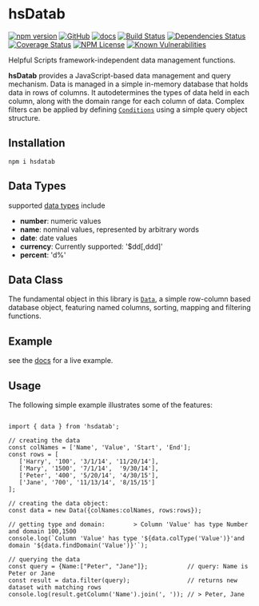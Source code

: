 hsDatab 
========
[![npm version](https://badge.fury.io/js/hsdatab.svg)](https://badge.fury.io/js/hsdatab)
[![GitHub](https://img.shields.io/badge/GitHub-hsDatab-blue.svg)](https://github.com/helpfulscripts/hsdatab)
[![docs](https://img.shields.io/badge/hsDocs-hsDatab-blue.svg)](https://helpfulscripts.github.io/hsExcel/#!/api/hsDatab/0)
[![Build Status](https://travis-ci.org/HelpfulScripts/hsDatab.svg?branch=master)](https://travis-ci.org/HelpfulScripts/hsDatab)
[![Dependencies Status](https://david-dm.org/helpfulscripts/hdatab.svg)](https://david-dm.org/helpfulscripts/hdatab)
[![Coverage Status](https://coveralls.io/repos/github/HelpfulScripts/hsDatab/badge.svg?branch=master)](https://coveralls.io/github/HelpfulScripts/hsDatab?branch=master)
[![NPM License](https://img.shields.io/badge/license-MIT-brightgreen.svg)](https://www.npmjs.com/package/hsdatab)
[![Known Vulnerabilities](https://snyk.io/test/github/HelpfulScripts/hsDatab/badge.svg?targetFile=package.json)](https://snyk.io/test/github/HelpfulScripts/hsDatab?targetFile=package.json)

Helpful Scripts framework-independent data management functions.

**hsDatab** provides a JavaScript-based data management and query mechanism.
Data is managed in a simple in-memory database that holds data in rows of columns. 
It autodetermines the types of data held in each column, along with the 
domain range for each column of data. 
Complex filters can be applied by defining [`Conditions`](https://helpfulscripts.github.io/hsDatab/#!/api/hsDatab/hsDatab.DataFilters) using a simple query object structure.

## Installation
`npm i hsdatab`

## Data Types
supported [data types](https://helpfulscripts.github.io/hsDatab/#!/api/hsDatab/hsDatab.Data.Data.type) include
- **number**: numeric values
- **name**: nominal values, represented by arbitrary words
- **date**: date values
- **currency**: Currently supported: '$dd[,ddd]'
- **percent**: 'd%'

## Data Class
The fundamental object in this library is [`Data`](https://helpfulscripts.github.io/hsDatab/#!/api/hsDatab/hsDatab.Data.Data), 
a simple row-column based database object, 
featuring named columns, sorting, mapping and filtering functions.

## Example
see the [docs](https://helpfulscripts.github.io/hsDatab/#!/api/hsDatab/0) for a live example.

## Usage 
The following simple example illustrates some of the features: 
``` 

import { data } from 'hsdatab';

// creating the data
const colNames = ['Name', 'Value', 'Start', 'End'];
const rows = [
   ['Harry', '100', '3/1/14', '11/20/14'], 
   ['Mary', '1500', '7/1/14',  '9/30/14'],
   ['Peter', '400', '5/20/14', '4/30/15'],  
   ['Jane', '700', '11/13/14', '8/15/15']
];

// creating the data object:
const data = new Data({colNames:colNames, rows:rows});

// getting type and domain:        > Column 'Value' has type Number and domain 100,1500
console.log(`Column 'Value' has type '${data.colType('Value')}'and domain '${data.findDomain('Value')}'`);

// querying the data
const query = {Name:["Peter", "Jane"]};           // query: Name is Peter or Jane
const result = data.filter(query);                // returns new dataset with matching rows
console.log(result.getColumn('Name').join(', ')); // > Peter, Jane
```
